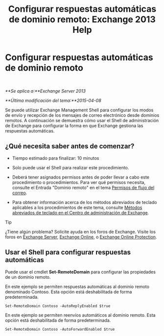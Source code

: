 ﻿---
title: 'Configurar respuestas automáticas de dominio remoto: Exchange 2013 Help'
TOCTitle: Configurar respuestas automáticas de dominio remoto
ms:assetid: 3d88a1fb-4b62-419a-a50d-ffd868e229d0
ms:mtpsurl: https://technet.microsoft.com/es-es/library/JJ657720(v=EXCHG.150)
ms:contentKeyID: 49895585
ms.date: 04/23/2018
mtps_version: v=EXCHG.150
ms.translationtype: HT
---

# Configurar respuestas automáticas de dominio remoto

 

_**Se aplica a:**Exchange Server 2013_

_**Última modificación del tema:**2015-04-08_

Se puede utilizar Exchange Management Shell para configurar los modos de envío y recepción de los mensajes de correo electrónico desde dominios remotos. A continuación se demuestra cómo usar el Shell de administración de Exchange para configurar la forma en que Exchange gestiona las respuestas automáticas.

## ¿Qué necesita saber antes de comenzar?

  - Tiempo estimado para finalizar: 10 minutos

  - Solo puede usar el Shell para realizar este procedimiento.

  - Deberá tener asignados permisos antes de poder llevar a cabo este procedimiento o procedimientos. Para ver qué permisos necesita, consulte el Entrada "Dominio remoto" en el tema [Permisos de flujo del correo](mail-flow-permissions-exchange-2013-help.md).

  - Para obtener información acerca de los métodos abreviados de teclado aplicables a los procedimientos de este tema, consulte [Métodos abreviados de teclado en el Centro de administración de Exchange](keyboard-shortcuts-in-the-exchange-admin-center-exchange-online-protection-help.md).


> [!TIP]
> ¿Tiene algún problema? Solicite ayuda en los foros de Exchange. Visite los foros en <A href="https://go.microsoft.com/fwlink/p/?linkid=60612">Exchange Server</A>, <A href="https://go.microsoft.com/fwlink/p/?linkid=267542">Exchange Online</A>, o <A href="https://go.microsoft.com/fwlink/p/?linkid=285351">Exchange Online Protection</A>.



## Usar el Shell para configurar respuestas automáticas

Puede usar el cmdlet **Set-RemoteDomain** para configurar las propiedades de un dominio remoto.

En este ejemplo se permiten respuestas automáticas al dominio remoto denominado Contoso. Esta opción está deshabilitada de forma predeterminada.

    Set-RemoteDomain Contoso -AutoReplyEnabled $true

En este ejemplo se permiten reenvíos automáticos al dominio remoto. Esta opción está deshabilitada de forma predeterminada.

    Set-RemoteDomain Contoso -AutoForwardEnabled $true


